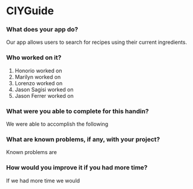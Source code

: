 # CIYGuide
### What does your app do?
Our app allows users to search for recipes using their current ingredients. 
### Who worked on it?
1. Honorio worked on
2. Marilyn worked on 
3. Lorenzo worked on 
4. Jason Sagisi worked on 
5. Jason Ferrer worked on 

### What were you able to complete for this handin?
We were able to accomplish the following
### What are known problems, if any, with your project?
Known problems are
### How would you improve it if you had more time?
If we had more time we would
